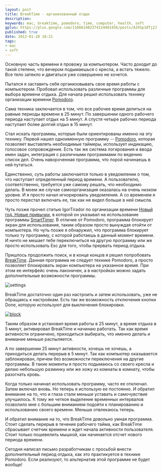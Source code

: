 ```yaml
---
layout: post
title: BreakTime - организованный отдых
description: 
keywords: mac, breaktime, pomodoro, time, computer, health, soft
gplus: https://plus.google.com/116661482374124481456/posts/AJXSp18Tj2J
published: true
date: 2012-01-28 18:21
tags:
- mac
- soft
---
```


Основную часть времени я провожу за компьютером. Часто доходит до такой степени, что вечером подымаешься с кресла, а встать тяжело. Все тело затекло и двигаться уже совершенно не хочется.

Пытался я заставить себя организовывать свое время работы с компьютером. Пробовал использовать различные программы для выбора времени отдыха. Для начала решил использовать технику организации времени [Pomodoro](http://www.pomodorotechnique.com/ "The Pomodoro Technique").

Сама техника заключается в том, что все рабочее время делиться на равные периоды времени в 25 минут. По завершении одного рабочего периода наступает отдых на 5 минут. А спустя четыре рабочих периода наступает более долгий отдых в 15 минут.

Стал искать программы, которые были ориентированы именно на эту технику. Первой нашел одноименную программу -- [Pomodoro](http://itunes.apple.com/ru/app/pomodoro/id417574133?mt=12 "Mac App Store - Pomodore"), которая позволяет выставлять необходимые таймеры, использует индикацию, голосовое сопровождение. Есть так же система логирования и ввода имен задач, интеграция с различными программами по ведению список дел. Очень навороченная программа, что порой начинаешь в ней путаться. 

Единственно, суть работы заключается только в уведомлении о том, что наступает определенный период времени. А пользователю, соответственно, требуется уже самому решать, что необходимо делать. В моем же случае самоорганизация оказалась на очень низком уровне. И я просто начал игнорировать уведомления. А со временем я просто перестал включать ее, так как не видел больше в ней смысла.

Чуть позже прочел статью IgorTirador по организации времени [Новый год. Новые привычки](http://tirador.me/blog/2012/01/11/novyi-ghod-novyie-privychki/ "Новый год. Новые привычки."), в которой он указывал на использование программы [SmartTimer](http://itunes.apple.com/ru/app/smart-timer/id436971294?mt=12 "Mac App Store - SmartTimer"). В отличие от Pomodoro, программа блокирует экран для использования, таким образом просто вынуждая отойти от компьютера. Но чуть позже я обнаружил, что программа блокирует только ту программу, с которой работаешь в данный момент времени. И ничто не мешает тебе переключиться на другую программу или же просто использовать Esc для того, чтобы прервать период отдыха.

Пришлось продолжить поиск, и в конце концов я решил попробовать [BreakTime](http://itunes.apple.com/ru/app/breaktime/id427475982?mt=12 "Mac App Store - BreakTime"). Данная программа не следует технике Pomodoro, а просто позволяет блокировать экран компьютера на указанное время. При этом ее интерфейс очень лаконичен, а в настройках можно задать дополнительные возможности программы.

![settings](http://static.juev.org/2012/01/breaktime-settings.png)

BreakTime достаточно один раз настроить и затем использовать, уже не обращаясь к настройкам. Есть так же возможность отключения кнопки Done, которую используют для выключения блокировки.

[![block](http://static.juev.org/2012/01/breaktime-block-th.png)](http://static.juev.org/2012/01/breaktime-block.png)

Таким образом я установил время работы в 25 минут, а время отдыха в 5 минут, активировал BreakTime и начинаю работать. Так как время активности ограничено, приходиться выбирать, что именно делать и внимание меньше распыляется.

А по завершении 25 минут активности, хочешь не хочешь, а приходиться делать перерыв в 5 минут. Так как компьютер оказывается заблокирован, причем без возможности переключения на другие программы. В такие моменты я просто подымаюсь со своего кресла и делаю небольшую разминку или же хожу из комнаты в комнату, чтобы разогнать кровь.

Когда только начинал использовать программу, часто ее отключал. Затем включал вновь. Но теперь я использую ее постоянно. И обратил внимание на то, что и глаза стали меньше уставать и самочувствие улучшилось. К тому же четкое выделение временных интервалов позволило мне с большим вниманием подойти к планированию и использованию своего времени. Меньше отвлекаюсь теперь.

И обратил внимание на то, что BreakTime довольно умная программа. Стоит сделать перерыв в течение рабочего тайма, как BreakTime сбрасывает счетчик времени и ждет начала активности пользователя. Стоит только пошевелить мышкой, как начинается отсчет нового периода времени. 

Сегодня написал письмо разработчикам с просьбой внести дополнительный период отдыха, как это практикуется в технике Pomodoro. Если реализуют, то альтернатив этой программе не будет вообще!
